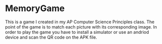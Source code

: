 # MemoryGame
This is a game I created in my AP Computer Science Principles class. The point of the game is to match each picture with its corresponding image. In order to play the game you have to install a simulator or use an andriod device and scan the QR code on the APK file.
